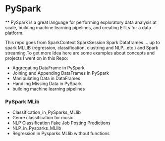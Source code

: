 # PySpark 
** PySpark is a great language for performing exploratory data analysis at scale, building machine learning pipelines, and creating ETLs for a data platform.

This repo goes from SparkContext SparkSession Spark Dataframes ... up to spark MLLIB (regression, classification, clustring and  NLP...etc  ) and Spark streaming.To get more Idea here are some examples about concepts and projects I went on in this Repo: 
- Aggregating DataFrame in PySpark
- Joining and Appending DataFrames in PySpark 
- Manipulating Data in DataFrames
- Handling Missing Data in PySpark
- building machine learning pipelines
### PySpark MLib
- Classification_in_PySparks_MLlib
- Genre classification for music 
- NLP Classification Fake Job Posting Predictions
- NLP_in_Pysparks_MLlib 
- Regression in Pysparks MLlib without functions

